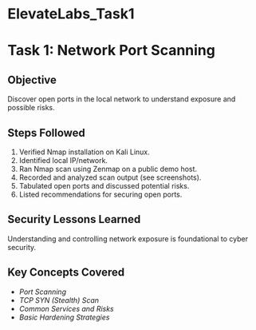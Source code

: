 # ElevateLabs_Task1
# Task 1: Network Port Scanning

## Objective
Discover open ports in the local network to understand exposure and possible risks.

## Steps Followed
1. Verified Nmap installation on Kali Linux.
2. Identified local IP/network.
3. Ran Nmap scan using Zenmap on a public demo host.
4. Recorded and analyzed scan output (see screenshots).
5. Tabulated open ports and discussed potential risks.
6. Listed recommendations for securing open ports.

## Security Lessons Learned
Understanding and controlling network exposure is foundational to cyber security.


## Key Concepts Covered

- *Port Scanning*
- *TCP SYN (Stealth) Scan*
- *Common Services and Risks*
- *Basic Hardening Strategies*

